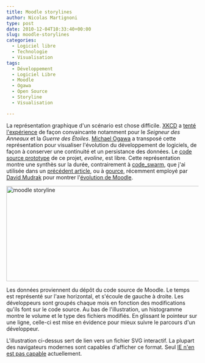 ```yaml
---
title: Moodle storylines
author: Nicolas Martignoni
type: post
date: 2010-12-04T10:33:40+00:00
slug: moodle-storylines
categories:
  - Logiciel libre
  - Technologie
  - Visualisation
tags:
  - Développement
  - Logiciel Libre
  - Moodle
  - Ogawa
  - Open Source
  - Storyline
  - Visualisation

---
```

La représentation graphique d'un scénario est chose difficile. [XKCD][1] a [tenté l'expérience][2] de façon convaincante notamment pour le _Seigneur des Anneaux_ et la _Guerre des Étoiles_. [Michael Ogawa][3] a transposé cette représentation pour visualiser l'évolution du développement de logiciels, de façon à conserver une continuité et un persistance des données. Le [code source prototype][4] de ce projet, _evoline_, est libre. Cette représentation montre une synthès sur la durée, contrairement à [code_swarm][5], que j'ai utilisée dans un [précédent article][6], ou à [gource][7], récemment employé par [David Mudrak][8] pour montrer l'[évolution de Moodle][9].

[<img class="alignnone size-full wp-image-743" title="moodle storyline" src="https://blog.martignoni.net/wp-content/uploads/2010/12/moodle.png" alt="moodle storyline" width="600" height="250" srcset="https://blog.martignoni.net/wp-content/uploads/2010/12/moodle.png 600w, https://blog.martignoni.net/wp-content/uploads/2010/12/moodle-300x125.png 300w" sizes="(max-width: 600px) 100vw, 600px" />][10]

Les données proviennent du dépôt du code source de Moodle. Le temps est représenté sur l'axe horizontal, et s'écoule de gauche à droite. Les développeurs sont groupés chaque mois en fonction des modifications qu'ils font sur le code source. Au bas de l'illustration, un histogramme montre le volume et le type des fichiers modifiés. En glissant le pointeur sur une ligne, celle-ci est mise en évidence pour mieux suivre le parcours d'un développeur.

L'illustration ci-dessus sert de lien vers un fichier SVG interactif. La plupart des navigateurs modernes sont capables d'afficher ce format. Seul [IE n'en est pas capable][11] actuellement.

 [1]: http://xkcd.com/
 [2]: http://xkcd.com/657/
 [3]: http://www.michaelogawa.com/
 [4]: http://code.google.com/p/evolines
 [5]: http://www.michaelogawa.com/code_swarm/
 [6]: https://blog.martignoni.net/2009/06/evolution-du-code-source-de-moodle/
 [7]: http://code.google.com/p/gource/
 [8]: http://blog.mudrak.name/
 [9]: http://www.youtube.com/watch?v=Ut5JoqIaUHs
 [10]: https://blog.martignoni.net/wp-content/uploads/2010/12/moodle.svg
 [11]: http://fr.wikipedia.org/wiki/Scalable_Vector_Graphics#Les_navigateurs_SVG